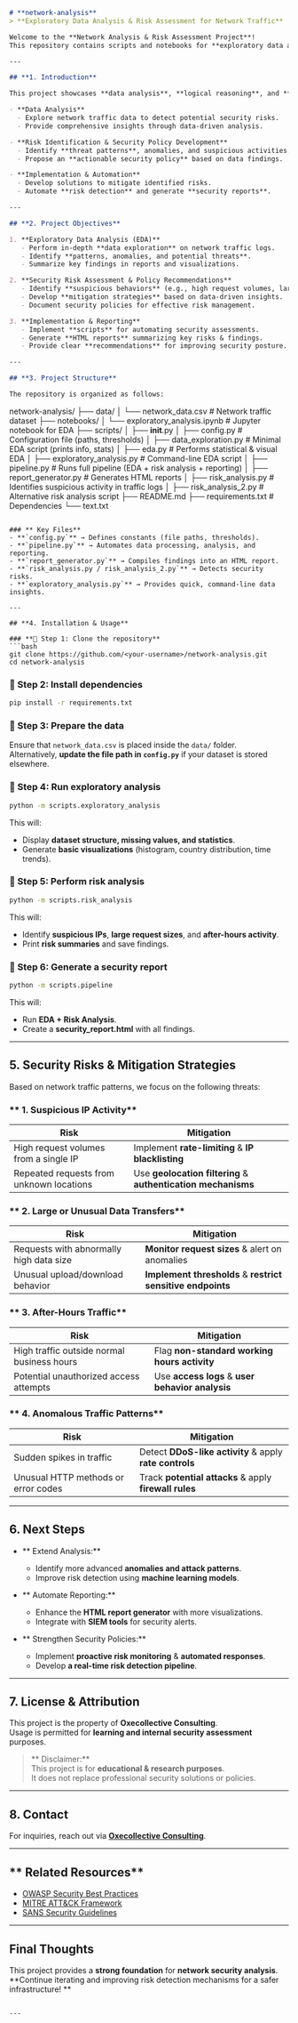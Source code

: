 ```markdown
# **network-analysis**
> **Exploratory Data Analysis & Risk Assessment for Network Traffic**

Welcome to the **Network Analysis & Risk Assessment Project**!  
This repository contains scripts and notebooks for **exploratory data analysis (EDA)** and **security risk assessment** on network traffic data.

---

## **1. Introduction**

This project showcases **data analysis**, **logical reasoning**, and **security risk identification & mitigation**. The key objectives include:

- **Data Analysis**  
  - Explore network traffic data to detect potential security risks.
  - Provide comprehensive insights through data-driven analysis.

- **Risk Identification & Security Policy Development**  
  - Identify **threat patterns**, anomalies, and suspicious activities.
  - Propose an **actionable security policy** based on data findings.

- **Implementation & Automation**  
  - Develop solutions to mitigate identified risks.
  - Automate **risk detection** and generate **security reports**.

---

## **2. Project Objectives**

1. **Exploratory Data Analysis (EDA)**  
   - Perform in-depth **data exploration** on network traffic logs.  
   - Identify **patterns, anomalies, and potential threats**.  
   - Summarize key findings in reports and visualizations.

2. **Security Risk Assessment & Policy Recommendations**  
   - Identify **suspicious behaviors** (e.g., high request volumes, large data transfers).  
   - Develop **mitigation strategies** based on data-driven insights.  
   - Document security policies for effective risk management.

3. **Implementation & Reporting**  
   - Implement **scripts** for automating security assessments.  
   - Generate **HTML reports** summarizing key risks & findings.  
   - Provide clear **recommendations** for improving security posture.

---

## **3. Project Structure**

The repository is organized as follows:

```
network-analysis/
├── data/
│   └── network_data.csv           # Network traffic dataset
├── notebooks/
│   └── exploratory_analysis.ipynb # Jupyter notebook for EDA
├── scripts/
│   ├── __init__.py
│   ├── config.py                  # Configuration file (paths, thresholds)
│   ├── data_exploration.py         # Minimal EDA script (prints info, stats)
│   ├── eda.py                      # Performs statistical & visual EDA
│   ├── exploratory_analysis.py      # Command-line EDA script
│   ├── pipeline.py                  # Runs full pipeline (EDA + risk analysis + reporting)
│   ├── report_generator.py          # Generates HTML reports
│   ├── risk_analysis.py             # Identifies suspicious activity in traffic logs
│   ├── risk_analysis_2.py           # Alternative risk analysis script
├── README.md
├── requirements.txt                 # Dependencies
└── text.txt
```

### ** Key Files**
- **`config.py`** → Defines constants (file paths, thresholds).
- **`pipeline.py`** → Automates data processing, analysis, and reporting.
- **`report_generator.py`** → Compiles findings into an HTML report.
- **`risk_analysis.py / risk_analysis_2.py`** → Detects security risks.
- **`exploratory_analysis.py`** → Provides quick, command-line data insights.

---

## **4. Installation & Usage**

### **🔹 Step 1: Clone the repository**
```bash
git clone https://github.com/<your-username>/network-analysis.git
cd network-analysis
```

### **🔹 Step 2: Install dependencies**
```bash
pip install -r requirements.txt
```

### **🔹 Step 3: Prepare the data**
Ensure that `network_data.csv` is placed inside the `data/` folder.  
Alternatively, **update the file path in `config.py`** if your dataset is stored elsewhere.

### **🔹 Step 4: Run exploratory analysis**
```bash
python -m scripts.exploratory_analysis
```
This will:
- Display **dataset structure, missing values, and statistics**.
- Generate **basic visualizations** (histogram, country distribution, time trends).

### **🔹 Step 5: Perform risk analysis**
```bash
python -m scripts.risk_analysis
```
This will:
- Identify **suspicious IPs**, **large request sizes**, and **after-hours activity**.
- Print **risk summaries** and save findings.

### **🔹 Step 6: Generate a security report**
```bash
python -m scripts.pipeline
```
This will:
- Run **EDA + Risk Analysis**.
- Create a **security_report.html** with all findings.

---

## **5. Security Risks & Mitigation Strategies**

Based on network traffic patterns, we focus on the following threats:

### ** 1. Suspicious IP Activity**
| Risk | Mitigation |
|------|------------|
| High request volumes from a single IP | Implement **rate-limiting** & **IP blacklisting** |
| Repeated requests from unknown locations | Use **geolocation filtering** & **authentication mechanisms** |

### ** 2. Large or Unusual Data Transfers**
| Risk | Mitigation |
|------|------------|
| Requests with abnormally high data size | **Monitor request sizes** & alert on anomalies |
| Unusual upload/download behavior | **Implement thresholds** & **restrict sensitive endpoints** |

### ** 3. After-Hours Traffic**
| Risk | Mitigation |
|------|------------|
| High traffic outside normal business hours | Flag **non-standard working hours activity** |
| Potential unauthorized access attempts | Use **access logs** & **user behavior analysis** |

### ** 4. Anomalous Traffic Patterns**
| Risk | Mitigation |
|------|------------|
| Sudden spikes in traffic | Detect **DDoS-like activity** & apply **rate controls** |
| Unusual HTTP methods or error codes | Track **potential attacks** & apply **firewall rules** |

---

## **6. Next Steps**
- ** Extend Analysis:**  
  - Identify more advanced **anomalies and attack patterns**.
  - Improve risk detection using **machine learning models**.

- ** Automate Reporting:**  
  - Enhance the **HTML report generator** with more visualizations.
  - Integrate with **SIEM tools** for security alerts.

- ** Strengthen Security Policies:**  
  - Implement **proactive risk monitoring** & **automated responses**.
  - Develop **a real-time risk detection pipeline**.

---

## **7. License & Attribution**
This project is the property of **Oxecollective Consulting**.  
Usage is permitted for **learning and internal security assessment** purposes.

> ** Disclaimer:**  
> This project is for **educational & research purposes**.  
> It does not replace professional security solutions or policies.

---

## **8. Contact**
For inquiries, reach out via **[Oxecollective Consulting](http://www.oxecollective.com)**.  

---

## ** Related Resources**
- [OWASP Security Best Practices](https://owasp.org/)
- [MITRE ATT&CK Framework](https://attack.mitre.org/)
- [SANS Security Guidelines](https://www.sans.org/)

---

## **Final Thoughts**
This project provides a **strong foundation** for **network security analysis**.  
**Continue iterating and improving risk detection mechanisms for a safer infrastructure! **
```

---